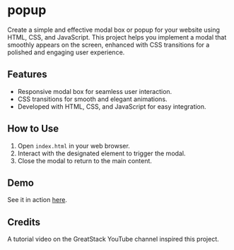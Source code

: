 # popup

Create a simple and effective modal box or popup for your website using HTML, CSS, and JavaScript. This project helps you implement a modal that smoothly appears on the screen, enhanced with CSS transitions for a polished and engaging user experience.

## Features

- Responsive modal box for seamless user interaction.
- CSS transitions for smooth and elegant animations.
- Developed with HTML, CSS, and JavaScript for easy integration.

## How to Use

1. Open `index.html` in your web browser.
2. Interact with the designated element to trigger the modal.
3. Close the modal to return to the main content.

## Demo

See it in action [here](https://chamindud.github.io/popup/).

## Credits

A tutorial video on the GreatStack YouTube channel inspired this project.
